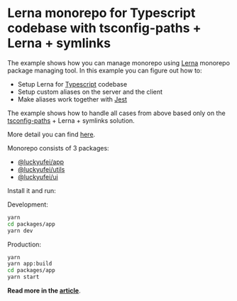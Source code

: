 # Lerna monorepo for Typescript codebase with tsconfig-paths + Lerna + symlinks

The example shows how you can manage monorepo using [Lerna](https://github.com/lerna/lerna) monorepo package managing tool.
In this example you can figure out how to:

- Setup Lerna for [Typescript](https://www.typescriptlang.org/) codebase
- Setup custom aliases on the server and the client
- Make aliases work together with [Jest](https://jestjs.io/)

The example shows how to handle all cases from above based only on the
[tsconfig-paths](https://www.npmjs.com/package/tsconfig-paths) + Lerna + symlinks
solution.

More detail you can find [here](https://webman.pro/blog/lerna-monorepo-typescript-react-node-worklow/#tsconfigpaths--lerna--symlinks).

Monorepo consists of 3 packages:

- [@luckyufei/app](./packages/app)
- [@luckyufei/utils](./packages/utils)
- [@luckyufei/ui](./packages/ui)

Install it and run:

Development:

```bash
yarn
cd packages/app
yarn dev
```

Production:

```bash
yarn
yarn app:build
cd packages/app
yarn start
```

**Read more in the [article](https://webman.pro/blog/how-to-setup-typescript-path-aliases-in-lerna-monorepo/)**.
